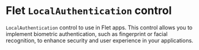 # Flet `LocalAuthentication` control

`LocalAuthentication` control to use in Flet apps. This control allows you to implement biometric authentication, such as fingerprint or facial recognition, to enhance security and user experience in your applications.